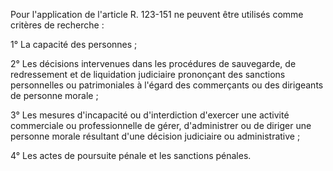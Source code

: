 Pour l'application de l'article R. 123-151 ne peuvent être utilisés comme critères de recherche :


 1° La capacité des personnes ; 


2° Les décisions intervenues dans les procédures de sauvegarde, de redressement et de liquidation judiciaire prononçant des sanctions personnelles ou patrimoniales à l'égard des commerçants ou des dirigeants de personne morale ;


 3° Les mesures d'incapacité ou d'interdiction d'exercer une activité commerciale ou professionnelle de gérer, d'administrer ou de diriger une personne morale résultant d'une décision judiciaire ou administrative ; 


4° Les actes de poursuite pénale et les sanctions pénales.

